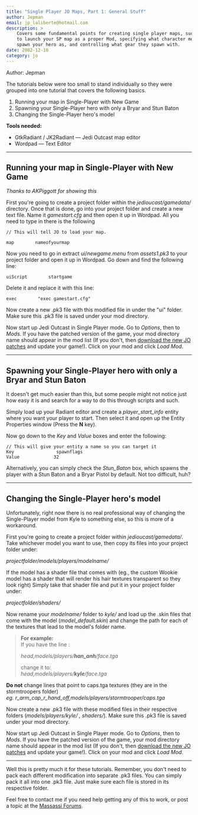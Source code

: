```yaml
---
title: "Single Player JO Maps, Part 1: General Stuff"
author: Jepman
email: jp_laliberte@hotmail.com
description: >
    Covers some fundamental points for creating single player maps, such as how
    to launch your SP map as a proper Mod, specifying what character model to
    spawn your hero as, and controlling what gear they spawn with.
date: 2002-12-10
category: jo
---
```


Author: Jepman

The tutorials below were too small to stand individually so they were
grouped into one tutorial that covers the following basics.

1.  Running your map in Single-Player with New Game
2.  Spawning your Single-Player hero with only a Bryar and Stun Baton
3.  Changing the Single-Player hero's model

**Tools needed:**

* GtkRadiant / JK2Radiant — Jedi Outcast map editor
* Wordpad — Text Editor

-----

## Running your map in Single-Player with New Game

*Thanks to AKPiggott for showing this*

First you're going to create a project folder within the
*jedioucast/gamedata/* directory. Once that is done, go into your
project folder and create a new text file. Name it *gamestart.cfg* and
then open it up in Wordpad. All you need to type in there is the
following

``` 
// This will tell JO to load your map. 

map        nameofyourmap       
```

Now you need to go in extract ui/*newgame.menu* from *assets1.pk3* to
your project folder and open it up in Wordpad. Go down and find the
following line:

    uiScript        startgame

Delete it and replace it with this line:

    exec        "exec gamestart.cfg" 

Now create a new .pk3 file with this modified file in under the "ui"
folder. Make sure this .pk3 file is saved under your mod directory.

Now start up Jedi Outcast in Single Player mode. Go to *Options*, then
to *Mods*. If you have the patched version of the game, your mod
directory name should appear in the mod list (If you don't, then
[download the new JO
patches](http://support.lucasarts.com/patches/patches.htm) and update
your game\!). Click on your mod and click *Load Mod*.

-----

## Spawning your Single-Player hero with only a Bryar and Stun Baton

It doesn't get much easier than this, but some people might not notice
just how easy it is and search for a way to do this through scripts and
such.

Simply load up your Radiant editor and create a *player\_start\_info*
entity where you want your player to start. Then select it and open up
the Entity Properties window (Press the **N** key).

Now go down to the *Key* and *Value* boxes and enter the following:

``` 
// This will give your entity a name so you can target it
Key                spawnflags 
Value             32   
```

Alternatively, you can simply check the *Stun\_Baton* box, which spawns
the player with a Stun Baton and a Bryar Pistol by default. Not too
difficult, huh?

-----

## Changing the Single-Player hero's model

Unfortunately, right now there is no real professional way of changing
the Single-Player model from Kyle to something else, so this is more of
a workaround.

First you're going to create a project folder within
*jedioucast/gamedata/*. Take whichever model you want to use, then copy
its files into your project folder under:

*projectfolder/models/players/modelname/*

If the model has a shader file that comes with (eg., the custom Wookie
model has a shader that will render his hair textures transparent so
they look right) Simply take that shader file and put it in your project
folder under:

*projectfolder/shaders/*

Now rename your *modelname/* folder to *kyle/* and load up the .skin
files that come with the model (*model\_default.skin*) and change the
path for each of the textures that lead to the model's folder name.

> **For example:**  
> If you have the line :  
>   
> *head,models/players/**han\_anh**/face.tga*  
>   
> change it to:  
> *head,models/players/**kyle**/face.tga*  

**Do not** change lines that point to caps.tga textures (they are in the
stormtroopers folder)  
*eg. r\_arm\_cap\_r\_hand\_off,models/players/stormtrooper/caps.tga*

Now create a new .pk3 file with these modified files in their respective
folders (*models/players/kyle/ , shaders/*). Make sure this .pk3 file is
saved under your mod directory.

Now start up Jedi Outcast in Single Player mode. Go to *Options*, then
to *Mods*. If you have the patched version of the game, your mod
directory name should appear in the mod list (If you don't, then
[download the new JO
patches](http://support.lucasarts.com/patches/patches.htm) and update
your game\!). Click on your mod and click *Load Mod*.

-----

Well this is pretty much it for these tutorials. Remember, you don't
need to pack each different modification into separate .pk3 files. You
can simply pack it all into one .pk3 file. Just make sure each file is
stored in its respective folder.

Feel free to contact me if you need help getting any of this to work, or
post a topic at the [Massassi Forums](https://forums.massassi.net/).

